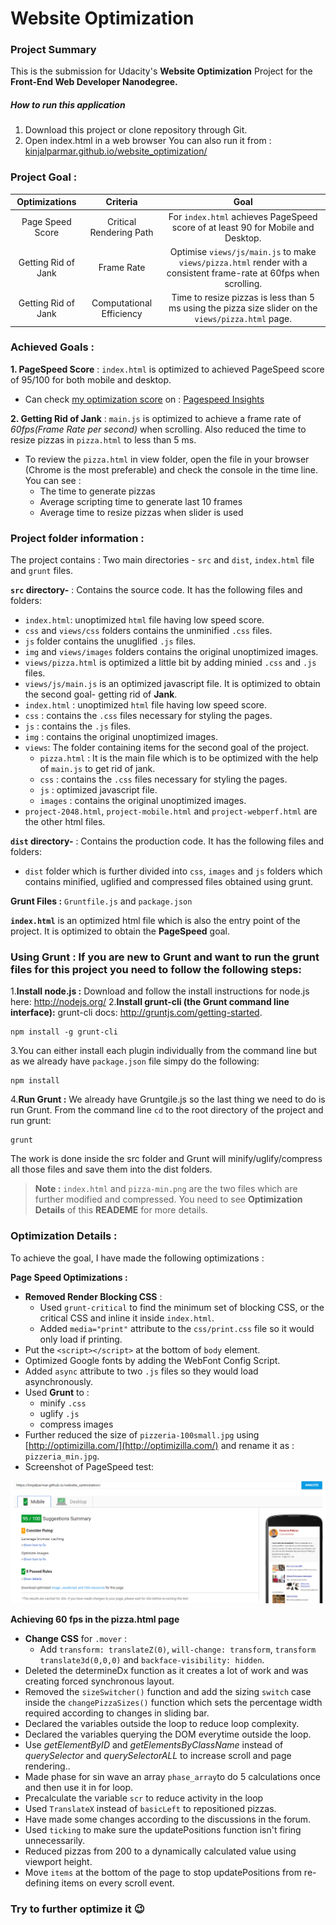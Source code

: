# Website Optimization

### Project Summary

This is the submission for Udacity's **Website Optimization** Project for the **Front-End Web Developer Nanodegree.** 

##### How to run this application
1. Download this project or clone repository through Git. 
2. Open index.html in a web browser
You can also run it from : [kinjalparmar.github.io/website_optimization/](https://kinjalparmar.github.io/website_optimization/)

### Project Goal :

|Optimizations|Criteria|Goal|
|:-------------:|:-------------:|:-----:|
|Page Speed Score| Critical Rendering Path| For `index.html` achieves PageSpeed score of at least 90 for Mobile and Desktop.|
|Getting Rid of Jank| Frame Rate|Optimise `views/js/main.js` to make `views/pizza.html` render with a consistent frame-rate at 60fps when scrolling. |
|Getting Rid of Jank| Computational Efficiency|Time to resize pizzas is less than 5 ms using the pizza size slider on the `views/pizza.html` page.|

### Achieved Goals :  
**1. PageSpeed Score** : `index.html` is optimized to achieved PageSpeed score of 95/100 for both mobile and desktop.
* Can check [my optimization score](https://kinjalparmar.github.io/website_optimization/) on : [Pagespeed Insights](https://developers.google.com/speed/pagespeed/insights/)

**2. Getting Rid of Jank** : `main.js` is optimized to achieve a frame rate of *60fps(Frame Rate per second)* when scrolling. Also reduced the time to resize pizzas in `pizza.html` to less than 5 ms.
* To review the `pizza.html` in view folder, open the file in your browser (Chrome is the most preferable) and check the console in the time line. You can see :
    - The time to generate pizzas
    - Average scripting time to generate last 10 frames
    - Average time to resize pizzas when slider is used

### Project folder information :
The project contains : Two main directories - `src` and `dist`, `index.html` file and `grunt` files. 

**`src` directory-** : Contains the source code. It has the following files and folders:
* `index.html`: unoptimized `html` file having low speed score.
* `css` and `views/css` folders contains the unminified `.css` files.
*  `js` folder contains the unuglified `.js` files.
*  `img` and `views/images` folders contains the original unoptimized images.
* `views/pizza.html` is optimized a little bit by adding minied `.css` and `.js` files.
* `views/js/main.js` is an optimized javascript file. It is optimized to obtain the second goal- getting rid of **Jank**.
* `index.html` : unoptimized `html` file having low speed score.
* `css` : contains the `.css` files necessary for styling the pages.
* `js` : contains the `.js` files.
* `img` : contains the original unoptimized images.
* `views`: The folder containing items for the second goal of the project.
    * `pizza.html` : It is the main file which is to be optimized with the help of `main.js` to get rid of jank. 
    * `css` : contains the `.css` files necessary for styling the pages.
    * `js` : optimized javascript file.
    * `images` : contains the original unoptimized images.
* `project-2048.html`, `project-mobile.html` and `project-webperf.html` are the other html files.

**`dist` directory-** : Contains the production code. It has the following files and folders:
* `dist` folder which is further divided into `css`, `images` and `js` folders which contains minified, uglified and compressed files obtained using grunt.

**Grunt Files :** `Gruntfile.js` and `package.json`

**`index.html`** is an optimized html file which is also the entry point of the project. It is optimized to obtain the **PageSpeed** goal.

### Using Grunt : If you are new to Grunt and want to run the grunt files for this project you need to follow the following steps:
1.**Install node.js :**  Download and follow the install instructions for node.js here: http://nodejs.org/
2.**Install grunt-cli (the Grunt command line interface):** grunt-cli docs: http://gruntjs.com/getting-started.
``` 
npm install -g grunt-cli 
```
3.You can either install each plugin individually from the command line but as we already have `package.json` file simpy do the following:
```
npm install 
```
4.**Run Grunt :**
We already have Gruntgile.js so the last thing we need to do is run Grunt. From the command line `cd` to the root directory of the project and run grunt:
```
grunt
```
The work is done inside the src folder and Grunt will minify/uglify/compress all those files and save them into the dist folders.

> **Note :** `index.html` and `pizza-min.png` are the two files which are further modified and compressed. You need to see **Optimization Details** of this **READEME** for more details.

### Optimization Details :
To achieve the goal, I have made the following optimizations :

**Page Speed Optimizations :**
* **Removed Render Blocking CSS** : 
    - Used `grunt-critical` to find the minimum set of blocking CSS, or the critical CSS and inline it inside `index.html`.
    - Added `media="print"` attribute to the `css/print.css` file so it would  only load if printing.
* Put the `<script></script>` at the bottom of `body` element.
* Optimized Google fonts by adding the WebFont Config Script.
* Added `async` attribute to two `.js` files so they would load asynchronously.
* Used **Grunt** to :
    - minify `.css`
    - uglify `.js`
    - compress images
* Further reduced the size of `pizzeria-100small.jpg` using [http://optimizilla.com/](http://optimizilla.com/) and rename it as : `pizzeria_min.jpg`.
* Screenshot of PageSpeed test:

![PageSpeed Optimization](src/img/pagespeed_screentshot.png)

**Achieving 60 fps in the pizza.html page** 

* **Change CSS** for `.mover` : 
    * Add `transform: translateZ(0)`, `will-change: transform`, `transform translate3d(0,0,0)` and `backface-visibility: hidden`.
* Deleted the determineDx function as it creates a lot of work and was creating forced synchronous layout. 
* Removed the `sizeSwitcher()` function and add the sizing `switch` case inside the `changePizzaSizes()` function which sets the percentage width required according to changes in sliding bar.
* Declared the variables outside the loop to reduce loop complexity.
* Declared the variables querying the DOM everytime outside the loop. 
* Use *getElementByID* and *getElementsByClassName* instead of *querySelector* and *querySelectorALL* to increase scroll and page rendering..
* Made phase for sin wave an array `phase_array`to do 5 calculations once and then use it in for loop.
* Precalculate the variable `scr` to reduce activity in the loop
* Used `TranslateX` instead of `basicLeft` to repositioned pizzas.
* Have made some changes according to the discussions in the forum.
* Used `ticking` to make sure the updatePositions function isn't firing unnecessarily.
* Reduced pizzas from 200 to a dynamically calculated value using viewport height.
* Move `items` at the bottom of the page to stop updatePositions from re-defining items on every scroll event.

### Try to further optimize it :wink:



